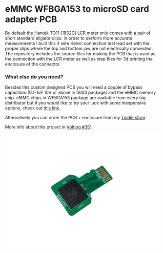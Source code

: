 # eMMC WFBGA153 to microSD card adapter PCB
By default the Hantek TO11 (1832C) LCR meter only comes with a pair of short standard aligator clips. In order to perform more accurate measurements I built this 4 wire Kelvin connection test lead set with the proper clips where the top and bottom jaw are not electrically connected. The repository includes the source files for making the PCB that is used as the connection with the LCR meter as well as step files for 3d printing the enclosure of the connector.

### What else do you need?
Besides this custom designed PCB you will need a couple of bypass capacitors (0.1-1uF 10V or above in 0603 package) and the eMMC memory chip. eMMC chips in WFBGA153 package are available from every big distributor but if you would like to try your luck with some inexpensive options, check out [this link.](https://voltlog.com/y/pg8ny)

Alternatively you can order the PCB + enclosure from my [Tindie store](https://www.tindie.com/products/voltlog/emmc-wfbga153-to-microsd-card-adapter-set-of-2/).

More info about this project in [Voltlog #351](https://youtu.be/pFo1xvBqbqs).

![Image of the assembled module](emmc_adapter_populated_revA.jpg)

